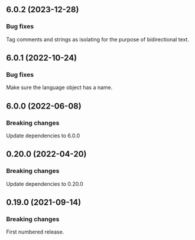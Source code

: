 ## 6.0.2 (2023-12-28)

### Bug fixes

Tag comments and strings as isolating for the purpose of bidirectional text.

## 6.0.1 (2022-10-24)

### Bug fixes

Make sure the language object has a name.

## 6.0.0 (2022-06-08)

### Breaking changes

Update dependencies to 6.0.0

## 0.20.0 (2022-04-20)

### Breaking changes

Update dependencies to 0.20.0

## 0.19.0 (2021-09-14)

### Breaking changes

First numbered release.

